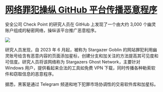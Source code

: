 # [网络罪犯操纵 GitHub 平台传播恶意程序](https://github.com/jaaleng/gitblog/issues/57)

安全公司 Check Point 的研究人员在 GitHub 上发现了一个由大约 3,000 个幽灵账户组成的秘密网络，操纵该平台推广恶意程序。

![](https://pic.imgdb.cn/item/66a2742bd9c307b7e9a2f593.jpg)

研究人员发现，自 2023 年 6 月起，被称为 Stargazer Goblin 的网站罪犯利用幽灵账号给含有恶意内容的页面添加星标，创建分支和加关注的方法提高其可见度和可信度。研究人员将该网络称为 Stargazers Ghost Network，主要针对 Windows 用户，提供看起来合法的工具如免费 VPN 下载，同时传播各种勒索软件和窃取信息的恶意程序。

据悉，黑客是通过 Telegram 频道和地下犯罪市场协调性的交易软件库和加星标。